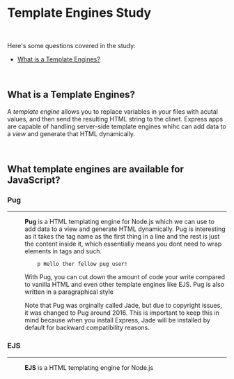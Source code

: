 # Template Engines Study

<br>

Here's some questions covered in the study:

* [What is a Template Engines?](#)

<br>

## What is a Template Engines?
A *template engine* allows you to replace variables in your files with acutal values, and then send the resulting HTML string to the clinet.  Express apps are capable of handling server-side template engines whihc can add data to a *view* and generate that HTML dynamically.

<br>

## What template engines are available for JavaScript?

<dl>

### Pug
-------
<dd>

**Pug** is a HTML templating engine for Node.js which we can use to add data to a view and generate HTML dynamically. Pug is interesting as it takes the tag name as the first thing in a line and the rest is just the content inside it, which essentially means you dont need to wrap elements in tags and such.
```
    p Hello ther fellow pug user!
```


With Pug, you can cut down the amount of code your write compared to vanilla HTML and even other template engines like EJS.  Pug is also written in a paragraphical style

Note that Pug was orginally called Jade, but due to copyright issues, it was changed to Pug around 2016. This is important to keep this in mind because when you install Express, Jade will be installed by default for backward compatibility reasons.

</dd>


### EJS
-------
<dd>

**EJS** is a HTML templating engine for Node.js

</dd>





</dl>



<br>

